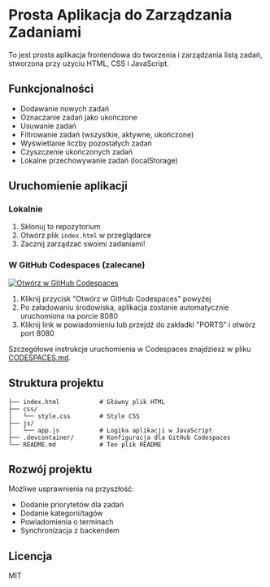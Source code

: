 # Prosta Aplikacja do Zarządzania Zadaniami

To jest prosta aplikacja frontendowa do tworzenia i zarządzania listą zadań, stworzona przy użyciu HTML, CSS i JavaScript.

## Funkcjonalności

- Dodawanie nowych zadań
- Oznaczanie zadań jako ukończone
- Usuwanie zadań
- Filtrowanie zadań (wszystkie, aktywne, ukończone)
- Wyświetlanie liczby pozostałych zadań
- Czyszczenie ukończonych zadań
- Lokalne przechowywanie zadań (localStorage)

## Uruchomienie aplikacji

### Lokalnie

1. Sklonuj to repozytorium
2. Otwórz plik `index.html` w przeglądarce
3. Zacznij zarządzać swoimi zadaniami!

### W GitHub Codespaces (zalecane)

[![Otwórz w GitHub Codespaces](https://github.com/codespaces/badge.svg)](https://github.com/codespaces/new?hide_repo_select=true&ref=main&repo=970869557)

1. Kliknij przycisk "Otwórz w GitHub Codespaces" powyżej
2. Po załadowaniu środowiska, aplikacja zostanie automatycznie uruchomiona na porcie 8080
3. Kliknij link w powiadomieniu lub przejdź do zakładki "PORTS" i otwórz port 8080

Szczegółowe instrukcje uruchomienia w Codespaces znajdziesz w pliku [CODESPACES.md](CODESPACES.md).

## Struktura projektu

```
├── index.html           # Główny plik HTML
├── css/
│   └── style.css        # Style CSS
├── js/
│   └── app.js           # Logika aplikacji w JavaScript
├── .devcontainer/       # Konfiguracja dla GitHub Codespaces
└── README.md            # Ten plik README
```

## Rozwój projektu

Możliwe usprawnienia na przyszłość:

- Dodanie priorytetów dla zadań
- Dodanie kategorii/tagów
- Powiadomienia o terminach
- Synchronizacja z backendem

## Licencja

MIT
